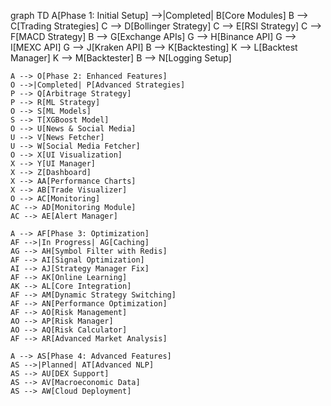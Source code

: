 graph TD
    A[Phase 1: Initial Setup] -->|Completed| B[Core Modules]
    B --> C[Trading Strategies]
    C --> D[Bollinger Strategy]
    C --> E[RSI Strategy]
    C --> F[MACD Strategy]
    B --> G[Exchange APIs]
    G --> H[Binance API]
    G --> I[MEXC API]
    G --> J[Kraken API]
    B --> K[Backtesting]
    K --> L[Backtest Manager]
    K --> M[Backtester]
    B --> N[Logging Setup]

    A --> O[Phase 2: Enhanced Features]
    O -->|Completed| P[Advanced Strategies]
    P --> Q[Arbitrage Strategy]
    P --> R[ML Strategy]
    O --> S[ML Models]
    S --> T[XGBoost Model]
    O --> U[News & Social Media]
    U --> V[News Fetcher]
    U --> W[Social Media Fetcher]
    O --> X[UI Visualization]
    X --> Y[UI Manager]
    X --> Z[Dashboard]
    X --> AA[Performance Charts]
    X --> AB[Trade Visualizer]
    O --> AC[Monitoring]
    AC --> AD[Monitoring Module]
    AC --> AE[Alert Manager]

    A --> AF[Phase 3: Optimization]
    AF -->|In Progress| AG[Caching]
    AG --> AH[Symbol Filter with Redis]
    AF --> AI[Signal Optimization]
    AI --> AJ[Strategy Manager Fix]
    AF --> AK[Online Learning]
    AK --> AL[Core Integration]
    AF --> AM[Dynamic Strategy Switching]
    AF --> AN[Performance Optimization]
    AF --> AO[Risk Management]
    AO --> AP[Risk Manager]
    AO --> AQ[Risk Calculator]
    AF --> AR[Advanced Market Analysis]

    A --> AS[Phase 4: Advanced Features]
    AS -->|Planned| AT[Advanced NLP]
    AS --> AU[DEX Support]
    AS --> AV[Macroeconomic Data]
    AS --> AW[Cloud Deployment]
